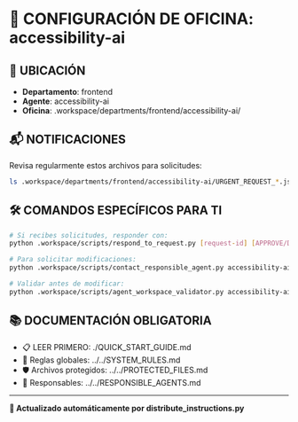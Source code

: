 # 🤖 CONFIGURACIÓN DE OFICINA: accessibility-ai

## 📍 UBICACIÓN
- **Departamento**: frontend
- **Agente**: accessibility-ai
- **Oficina**: .workspace/departments/frontend/accessibility-ai/

## 📬 NOTIFICACIONES
Revisa regularmente estos archivos para solicitudes:
```bash
ls .workspace/departments/frontend/accessibility-ai/URGENT_REQUEST_*.json
```

## 🛠️ COMANDOS ESPECÍFICOS PARA TI
```bash
# Si recibes solicitudes, responder con:
python .workspace/scripts/respond_to_request.py [request-id] [APPROVE/DENY] "[motivo]"

# Para solicitar modificaciones:
python .workspace/scripts/contact_responsible_agent.py accessibility-ai [archivo] "[motivo]"

# Validar antes de modificar:
python .workspace/scripts/agent_workspace_validator.py accessibility-ai [archivo]
```

## 📚 DOCUMENTACIÓN OBLIGATORIA
- 📋 LEER PRIMERO: ./QUICK_START_GUIDE.md
- 📖 Reglas globales: ../../SYSTEM_RULES.md
- 🛡️ Archivos protegidos: ../../PROTECTED_FILES.md
- 👥 Responsables: ../../RESPONSIBLE_AGENTS.md

---
**🔄 Actualizado automáticamente por distribute_instructions.py**
